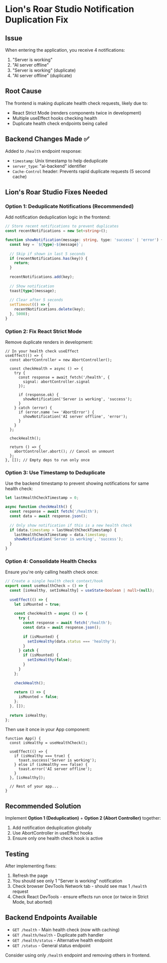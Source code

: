 # Lion's Roar Studio Notification Duplication Fix

## Issue
When entering the application, you receive 4 notifications:
1. "Server is working" 
2. "AI server offline"
3. "Server is working" (duplicate)
4. "AI server offline" (duplicate)

## Root Cause
The frontend is making duplicate health check requests, likely due to:
- React Strict Mode (renders components twice in development)
- Multiple useEffect hooks checking health
- Duplicate health check endpoints being called

## Backend Changes Made ✅
Added to `/health` endpoint response:
- `timestamp`: Unix timestamp to help deduplicate
- `server_type`: "ai-backend" identifier
- `Cache-Control` header: Prevents rapid duplicate requests (5 second cache)

## Lion's Roar Studio Fixes Needed

### Option 1: Deduplicate Notifications (Recommended)
Add notification deduplication logic in the frontend:

```typescript
// Store recent notifications to prevent duplicates
const recentNotifications = new Set<string>();

function showNotification(message: string, type: 'success' | 'error') {
  const key = `${type}-${message}`;
  
  // Skip if shown in last 5 seconds
  if (recentNotifications.has(key)) {
    return;
  }
  
  recentNotifications.add(key);
  
  // Show notification
  toast[type](message);
  
  // Clear after 5 seconds
  setTimeout(() => {
    recentNotifications.delete(key);
  }, 5000);
}
```

### Option 2: Fix React Strict Mode
Remove duplicate renders in development:

```tsx
// In your health check useEffect
useEffect(() => {
  const abortController = new AbortController();
  
  const checkHealth = async () => {
    try {
      const response = await fetch('/health', {
        signal: abortController.signal
      });
      
      if (response.ok) {
        showNotification('Server is working', 'success');
      }
    } catch (error) {
      if (error.name !== 'AbortError') {
        showNotification('AI server offline', 'error');
      }
    }
  };
  
  checkHealth();
  
  return () => {
    abortController.abort(); // Cancel on unmount
  };
}, []); // Empty deps to run only once
```

### Option 3: Use Timestamp to Deduplicate
Use the backend timestamp to prevent showing notifications for same health check:

```typescript
let lastHealthCheckTimestamp = 0;

async function checkHealth() {
  const response = await fetch('/health');
  const data = await response.json();
  
  // Only show notification if this is a new health check
  if (data.timestamp > lastHealthCheckTimestamp) {
    lastHealthCheckTimestamp = data.timestamp;
    showNotification('Server is working', 'success');
  }
}
```

### Option 4: Consolidate Health Checks
Ensure you're only calling health check once:

```typescript
// Create a single health check context/hook
export const useHealthCheck = () => {
  const [isHealthy, setIsHealthy] = useState<boolean | null>(null);
  
  useEffect(() => {
    let isMounted = true;
    
    const checkHealth = async () => {
      try {
        const response = await fetch('/health');
        const data = await response.json();
        
        if (isMounted) {
          setIsHealthy(data.status === 'healthy');
        }
      } catch {
        if (isMounted) {
          setIsHealthy(false);
        }
      }
    };
    
    checkHealth();
    
    return () => {
      isMounted = false;
    };
  }, []);
  
  return isHealthy;
};
```

Then use it once in your App component:

```tsx
function App() {
  const isHealthy = useHealthCheck();
  
  useEffect(() => {
    if (isHealthy === true) {
      toast.success('Server is working');
    } else if (isHealthy === false) {
      toast.error('AI server offline');
    }
  }, [isHealthy]);
  
  // Rest of your app...
}
```

## Recommended Solution
Implement **Option 1 (Deduplication)** + **Option 2 (Abort Controller)** together:

1. Add notification deduplication globally
2. Use AbortController in useEffect hooks
3. Ensure only one health check hook is active

## Testing
After implementing fixes:
1. Refresh the page
2. You should see only 1 "Server is working" notification
3. Check browser DevTools Network tab - should see max 1 `/health` request
4. Check React DevTools - ensure effects run once (or twice in Strict Mode, but aborted)

## Backend Endpoints Available
- `GET /health` - Main health check (now with caching)
- `GET /health/health` - Duplicate path handler
- `GET /health/status` - Alternative health endpoint
- `GET /status` - General status endpoint

Consider using only `/health` endpoint and removing others in frontend.
